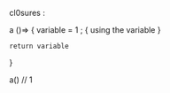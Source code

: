 cl0sures :


a ()=> {
    variable = 1 ;
    {
        using the variable 
    }

    return variable
}


a() // 1
